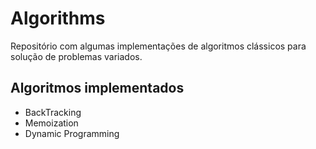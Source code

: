 # Algorithms
Repositório com algumas implementações de algoritmos clássicos para solução de problemas variados.
## Algoritmos implementados
- BackTracking
- Memoization
- Dynamic Programming
